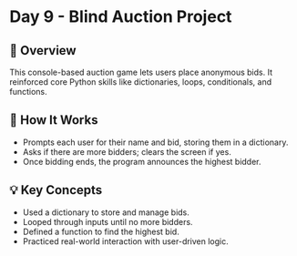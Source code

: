 # Day 9 - Blind Auction Project

## 🧾 Overview
This console-based auction game lets users place anonymous bids. 
It reinforced core Python skills like dictionaries, loops, conditionals, and functions.

## 🔧 How It Works
- Prompts each user for their name and bid, storing them in a dictionary.
- Asks if there are more bidders; clears the screen if yes.
- Once bidding ends, the program announces the highest bidder.

## 💡 Key Concepts
- Used a dictionary to store and manage bids.
- Looped through inputs until no more bidders.
- Defined a function to find the highest bid.
- Practiced real-world interaction with user-driven logic.

